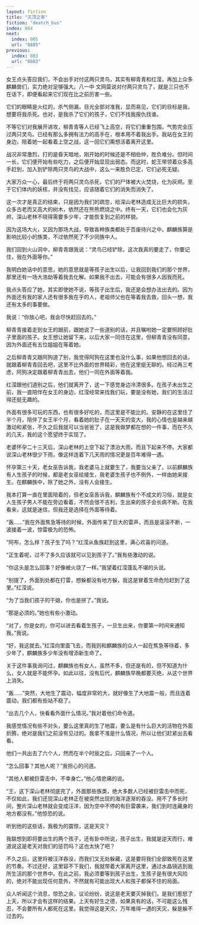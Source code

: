 ```yaml
---
layout: fiction
title: "灭顶之宰"
fiction: "deatch_bus"
index: 884
next:
  index: 885
  url: "0885"
previous:
  index: 883
  url: "0883"
---
```

女王点头答应我们，不会出手对付这两只灵鸟，其实有柳青青和红滢，再加上众多麒麟兽们，实力绝对足够强大。八一中  文网莫说对付两只灵鸟了，就是三只也不在话下，即便看起来它们现在比之前厉害一些。

它们的眼睛是火红的，杀气侧漏，目光全部对准我，显而易见，它们的目标是我，想要将我杀死。也对，是我杀了它们的孩子，它们不找我报仇找谁。

不等它们对我展开进攻，柳青青等人已经飞上高空，将它们重重包围，气势完全压过两只灵鸟。已经有那么多拥有法力的高手在，根本用不着我出手。我站在女王的身边，陪着她一起看着上空之战，这一回它们甭想活着离开这里。

战况非常激烈，打的是昏天暗地，刚开始的时候还是不相伯仲，胜负难分。但时间一长，它们便开始有些吃力，之后便开始显现出弱态。而这时，蛇王带领着众多高手赶到，加入到铲除两只灵鸟的大战中，这么一来胜负已定，它们必死无疑。

大家万众一心，最后终于将两只灵鸟杀死，它们的尸体被大火焚烧，化为灰烬。至于它们体内的妖核，并没有找见，应该随着它们的消失而消失了。

这一次才是真正的结束，只是因为我们的疏忽，给深山老林造成无比巨大的损失，众多古老而又高大的树木，依然还在熊熊燃烧之中。终有一天，它们也会化为灰烬，深山老林不晓得需要多少年，才能恢复到之前的样貌。

因为这场大火，又因为那场大战，导致各种族类都处于百废待兴之中。麒麟族算是影响比较小的族类，不过依然死了不少同族中人。

我们回到火山洞中，柳青青跟我说：“灵鸟已经铲除，这次我真的要走了，你要记住，我在外面等你。”

我明白她话中的意思，她的意思就是等孩子出生以后，让我回到我们的那个世界，那里还有一场大浩劫等着我去化解。如果我不出去，可能会有很多人因我而死。

我点头答应了她，其实即使她不说，等孩子出生后，我还是会想办法出去的。因为外面还有我的家人还有很多我在乎的人，老祖师父也在等着我去救，回头一想，我还有太多的事要做。

我说：“你放心吧，我会尽快赶回去的。”

柳青青接着走到女王的跟前，跟她说了一些道别的话，并且嘱咐她一定要照顾好肚子里面的孩子。女王想让她留下来，以后大家一同住在这里，但柳青青没有同意，因为外面还有五位姐姐在等着她。

之后柳青青又跟阿狗道了别，我觉得阿狗在这里也没什么事，如果他想回去的话，就跟着柳青青回去吧，这里不比外面的世界精彩，他在这里挺无聊的。经过再三考虑，阿狗决定跟着柳青青出去，他们一同在外面等着我。

红滢跟他们道别之后，他们就离开了，这一下感觉身边冷清很多。在孩子未出生之前，我一直陪伴在女王的身边，红滢经常来找我们玩，要是没有她，我们的生活过得还挺无趣的。

外面有很多可玩的东西，也有很多好吃的，而这里是不能比的。安静的在这里住了半个月，陪伴了女王半个月，看着她的肚子在一天天的变大，我的心情也是越来越激动和紧张，不久之后我就可以当爸爸了，这是我做梦都在想的一件事，而在不久的几天，我的这个愿望终于实现了。

老婆怀孕二十三天后，深山老林的上空下起了漂泊大雨，而且下起来不停。大家都说深山老林很少下雨，像这样连着下几天雨的情况更是百年难得一遇。

怀孕第三十天，老女巫告诉我，我老婆马上就要生了，我要当父亲了。以前麒麟族有人生孩子的时候，都是老女巫给接生，我老婆生孩子也不例外，一样由她来接生。在麒麟族中，除了她之外，没有人会接生。

我本打算一直在里面陪着的，但老女巫告诉我，麒麟族有个不成文的习俗，就是女人生孩子男人不能在旁边看着，不然会很不吉利，生出来的孩子会长病不断。在我看来，这就是迷信，但我还是选择在外面等待着。

“轰……”我在外面焦急等待的时候，外面传来了巨大的雷声，而且是滚滚不断，一波接着一波，惊雷极为的恐怖。

“阿布，怎么样？孩子生了吗？”红滢从鱼族赶到这里，满心欢喜的问道。

“正生着呢，过不了多久应该就可以见到孩子了。”我有些激动的说。

“你这头是怎么回事？好像被火烧了一样。”我望着红滢蓬乱不堪的头说。

“别提了，外面到处都在打雷，想躲都没有地方躲，我这是冒着生命危险赶到了这里。”红滢说。

“为了当我们孩子的干娘，你也是拼了。”我说。

“那是必须的。”她也有些小激动。

“对了，你是女的，你可以进去看着生孩子，一旦生出来，你要第一时间来通知我。”我说。

“好，我这就去。”红滢向里面飞去，而我则和麒麟族的众人一起在焦急等待着，多少年了，麒麟族多少年没有增添新生命了。

关于这件事我询问过，麒麟族也有女人，虽然不多，但还是有的，但不知道为什么，女人就是不能怀孕。如此以往，没有后代，麒麟族早晚都要灭绝，从这个世界上消失。

“轰……”突然，大地生了震动，幅度非常的大，就好像生了大地震一般，而且连着震动，我们都有些站不稳了。

“出去几个人，快看看外面什么情况。”我对着他们命令道。

我感觉情况有些不对头，要么这里真的生了地震，要么是有什么巨大的活物在外面折腾，绝对是我们之前没有见过的。我拿不准是什么情况，所以让他们赶紧出去看看。

他们一共出去了六个人，然而在半个时辰之后，只回来了一个人。

“怎么回事？其他人呢？”我担心的问道。

“其他人都被巨雷击中，不幸身亡。”他心情悲痛的说。

“王，这下深山老林彻底完了，外面那些族类，绝大多数人已经被巨雷击中而死，不仅如此，我们还现深山老林正在被突然出现的海洋逐渐的吞没。用不了多长时间，整片深山老林就会变成汪洋，因为空中不停的有巨雷袭来，我们到时连藏身的地方都没有。”他惊恐的说。

听到他的这些话，我极为的震惊，这是天灾？

我联想到即将要出生的两个孩子，还有卦中所说，孩子出生，我就是逆天而行，难道说这是老天对我们的惩罚吗？这也太快了吧？

不久之后，这里将被汪洋吞没，而我们又无处躲藏，这是要将我们全部致死在这里的节奏。不过还好，这里容不下我们，我就带着大家离开这里，通过水晶镜逃到我所生活的那个世界中。在此之前，我必须要等到孩子出生，生孩子是有很大风险的，绝对不能出现任何意外，不然就有可能出现大人和孩子都保不住的局面。

众人听闻这个消息，惊恐之余，议论纷纷，说这是老天要灭掉我们，是我们惹怒了上天，所以才会有这样的结果。上天有好生之德，如果真有的话，不可能这么残忍，不会要所有人都死在这里。我觉得这是天灾，万年难得一遇的天灾，躲是躲不过去的。